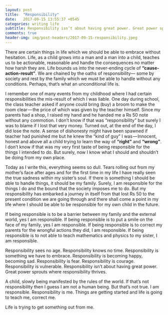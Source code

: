 ```yaml
---
layout: post
title:  "Responsibility"
date:   2017-09-15 13:55:37 +0545
categories: writing life
subtitle: Responsibility isn’t about having great power. Great power sprouts where responsibility thrives.
comments: true
header-img: img/post-headers/2017-09-15-responsibility.jpeg
---
```


There are certain things in life which we should be able to embrace without hesitation. Life, as a child grows into a man and a man into a child,
teaches us to be actionable, reasonable and handle the consequences no matter how harsh they are. Life bounds us into the never-ending cycle of
**“cause-action-result”**. We are chained by the oaths of responsibility— some by society and rest by the family which we must be able to
handle without any conditions. Perhaps, that’s what an unconditional life is.  

I remember one of many events from my childhood where I had certain responsibilities the mis-result of which I was liable. One day during school,
the class teacher asked if anyone could bring (buy) a broom to make the room clear — the price of which was given by the teacher himself.
Since my parents had a shop, I raised my hand and he handed me a Rs 50 note without any commotion. I don’t know if that was “responsibility”
but surely I was to blame if I lost that very money. Turned out, at the end of the day, I did lose the note. A sense of dishonesty might have
been spawned if teacher had punished me but he knew the “kind of guy” I was — Innocent, honest and above all a child trying to learn the way of
**“right”** and **“wrong”**. I don’t know if that was my very first taste of being responsible for the things I intended to do. But surely,
now I know what I should and shouldn’t be doing from my own place.  

Today as I write this, everything seems so dull. Tears rolling out from my mother’s face after ages and for the first time in my life I have
really seen the true sadness within my sister’s soul. If there is something I should be able to handle things, it should be my family. Surely,
I am responsible for the things I do and the bound that the society imposes me to do. But my responsibility has embarked a journey in itself
from that lost Rs 50 to the present condition we are going through and there shall come a point in my life where I should be able to be
responsible for my own child in the future.  

If being responsible is to be a barrier between my family and the external world, yes I am responsible. If being responsible is to put a smile
on the face of my family, yes I am responsible. If being responsible is to correct my parents for the wrongful actions they did, I am responsible.
If being responsible is to not able to teach mathematics and physics to my sister, I am responsible.  

Responsibility sees no age. Responsibility knows no time. Responsibility is something we have to embrace. Responsibility is becoming happy,
becoming sad. Responsibility is fear. Responsibility is courage. Responsibility is vulnerable. Responsibility isn’t about having great power.
Great power sprouts where responsibility thrives.  

A child, slowly being manifested by the rules of the world. If that’s not responsibility then I guess I am not a human being.
But that’s not true. I am responsible. Responsibility is me. Things are getting started and life is going to teach me, correct me.  

Life is trying to get something out from me.  
